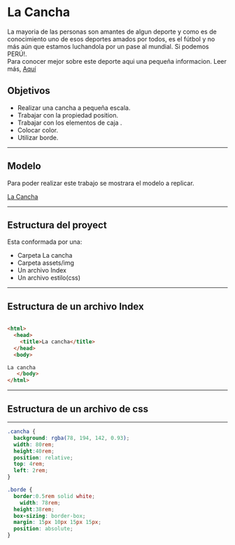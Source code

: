 # **La Cancha**

La mayoria de las personas son amantes de algun deporte y como es de conocimiento uno de esos deportes amados por todos, es el fútbol y no más aún que estamos luchandola por un pase al mundial. Si podemos PERÚ!.   
Para conocer mejor sobre este deporte aqui una pequeña informacion. Leer más, [Aquí](https://www.maquinacementera.com.mx/origen_historia_y_evolucion_del_futbol_soccer-noticias_de_cruz_azul-ispyp-816754.htm)

## Objetivos
* Realizar una cancha a pequeña escala.
* Trabajar con la propiedad position.
* Trabajar con los elementos de caja  .
* Colocar color.
* Utilizar borde.

***
## Modelo
Para poder realizar este trabajo se mostrara el modelo a replicar.

[La Cancha](https://fotos.subefotos.com/c8aebc7059f194f164e0c9c3f63421e6o.png)


---
## Estructura del proyect
Esta conformada por una:
* Carpeta La cancha
* Carpeta assets/img
* Un archivo Index
* Un archivo estilo(css)

---

## Estructura de un archivo Index

```` html

<html>
  <head>
    <title>La cancha</title>
  </head>
  <body>

La cancha
   </body>
</html>

````

----
## Estructura de un archivo de css
---
```` css
.cancha {
  background: rgba(78, 194, 142, 0.93);
  width: 80rem;
  height:40rem;
  position: relative;
  top: 4rem;
  left: 2rem;
}

.borde {
  border:0.5rem solid white;
    width: 78rem;
  height:38rem;
  box-sizing: border-box;
  margin: 15px 10px 15px 15px;
  position: absolute;
}

````
